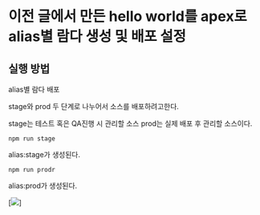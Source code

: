 # 이전 글에서 만든 hello world를 apex로 alias별 람다 생성 및 배포 설정

## 실행 방법

alias별 람다 배포

stage와 prod 두 단계로 나누어서 소스를 배포하려고한다.

stage는 테스트 혹은 QA진행 시 관리할 소스
prod는 실제 배포 후 관리할 소스이다.

```
npm run stage
```

alias:stage가 생성된다.


```
npm run prodr
```

alias:prod가 생성된다.

[<img src="http://thumbnail.egloos.net/600x0/http://pds21.egloos.com/pds/201703/26/38/e0015438_58d7994303a450.png">]